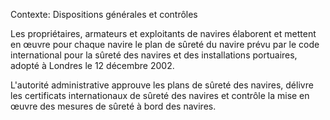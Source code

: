 Contexte: Dispositions générales et contrôles

Les propriétaires, armateurs et exploitants de navires élaborent et mettent en œuvre pour chaque navire le plan de sûreté du navire prévu par le code international pour la sûreté des navires et des installations portuaires, adopté à Londres le 12 décembre 2002.

L'autorité administrative approuve les plans de sûreté des navires, délivre les certificats internationaux de sûreté des navires et contrôle la mise en œuvre des mesures de sûreté à bord des navires.